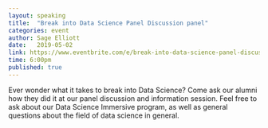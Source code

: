 ```yaml
---
layout: speaking
title:  "Break into Data Science Panel Discussion panel"
categories: event
author: Sage Elliott
date:   2019-05-02
link: https://www.eventbrite.com/e/break-into-data-science-panel-discussion-and-info-session-galvanize-seattle-tickets-59495125522
time: 6:00pm
published: true
---
```


Ever wonder what it takes to break into Data Science? Come ask our alumni how they did it at our panel discussion and information session. Feel free to ask about our Data Science Immersive program, as well as general questions about the field of data science in general.
